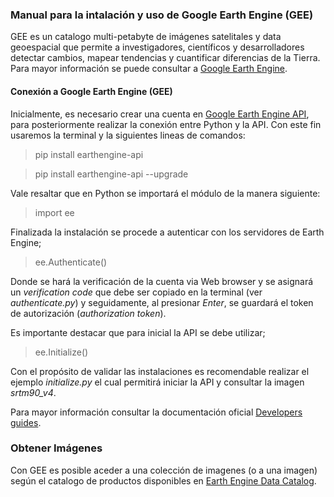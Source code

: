 ### Manual para la intalación y uso de Google Earth Engine (GEE)
GEE es un catalogo multi-petabyte de imágenes satelitales y data geoespacial que permite a investigadores, científicos y desarrolladores detectar cambios, mapear tendencias y cuantificar diferencias de la Tierra. Para mayor información se puede consultar a [Google Earth Engine](https://earthengine.google.com/).

#### Conexión a Google Earth Engine (GEE)
Inicialmente, es necesario crear una cuenta en [Google Earth Engine API](https://signup.earthengine.google.com/#!/), para posteriormente realizar la conexión entre Python y la API. Con este fin usaremos la terminal y la siguientes lineas de comandos:

> pip install earthengine-api

> pip install earthengine-api --upgrade

Vale resaltar que en Python se importará el módulo de la manera siguiente:

> import ee

Finalizada la instalación se procede a autenticar con los servidores de Earth Engine;

> ee.Authenticate()

Donde se hará la verificación de la cuenta via Web browser y se asignará un *verification code* que debe ser copiado en la terminal (ver *authenticate.py*) y seguidamente, al presionar *Enter*, se guardará el token de autorización (*authorization token*).

Es importante destacar que para inicial la API se debe utilizar;

> ee.Initialize()

Con el propósito de validar las instalaciones es recomendable realizar el ejemplo *initialize.py* el cual permitirá iniciar la API y consultar la imagen *srtm90_v4*. 

Para mayor información consultar la documentación oficial [Developers guides](https://developers.google.com/earth-engine/guides/python_install).

### Obtener Imágenes
Con GEE es posible aceder a una colección de imagenes (o a una imagen) según el catalogo de productos disponibles en [Earth Engine Data Catalog](https://developers.google.com/earth-engine/datasets/).

